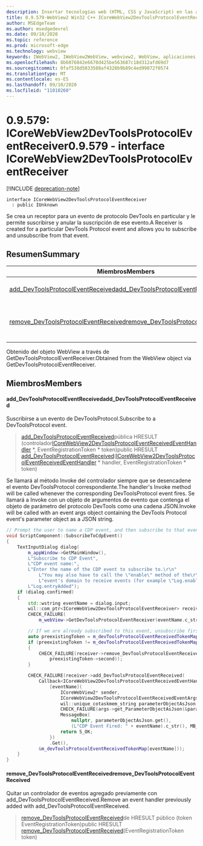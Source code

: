 ```yaml
---
description: Insertar tecnologías web (HTML, CSS y JavaScript) en las aplicaciones nativas con el control Microsoft Edge WebView2
title: 0.9.579-WebView2 Win32 C++ ICoreWebView2DevToolsProtocolEventReceiver
author: MSEdgeTeam
ms.author: msedgedevrel
ms.date: 09/10/2020
ms.topic: reference
ms.prod: microsoft-edge
ms.technology: webview
keywords: IWebView2, IWebView2WebView, webview2, WebView, aplicaciones Win32, Win32, Edge, ICoreWebView2, ICoreWebView2Controller, control de explorador, HTML Edge, ICoreWebView2DevToolsProtocolEventReceiver
ms.openlocfilehash: 8b6076842e6670d425be563687c18d312afd69d7
ms.sourcegitcommit: 0faf538d5033508af4320b9b89c4ed99872f0574
ms.translationtype: MT
ms.contentlocale: es-ES
ms.lasthandoff: 09/10/2020
ms.locfileid: "11010260"
---
```

# <span data-ttu-id="093ef-104">0.9.579: ICoreWebView2DevToolsProtocolEventReceiver</span><span class="sxs-lookup"><span data-stu-id="093ef-104">0.9.579 - interface ICoreWebView2DevToolsProtocolEventReceiver</span></span> 

[!INCLUDE [deprecation-note](../../includes/deprecation-note.md)]

```
interface ICoreWebView2DevToolsProtocolEventReceiver
  : public IUnknown
```

<span data-ttu-id="093ef-105">Se crea un receptor para un evento de protocolo DevTools en particular y le permite suscribirse y anular la suscripción de ese evento.</span><span class="sxs-lookup"><span data-stu-id="093ef-105">A Receiver is created for a particular DevTools Protocol event and allows you to subscribe and unsubscribe from that event.</span></span>

## <span data-ttu-id="093ef-106">Resumen</span><span class="sxs-lookup"><span data-stu-id="093ef-106">Summary</span></span>

 <span data-ttu-id="093ef-107">Miembros</span><span class="sxs-lookup"><span data-stu-id="093ef-107">Members</span></span>                        | <span data-ttu-id="093ef-108">Descripciones</span><span class="sxs-lookup"><span data-stu-id="093ef-108">Descriptions</span></span>
--------------------------------|---------------------------------------------
[<span data-ttu-id="093ef-109">add_DevToolsProtocolEventReceived</span><span class="sxs-lookup"><span data-stu-id="093ef-109">add_DevToolsProtocolEventReceived</span></span>](#add_devtoolsprotocoleventreceived) | <span data-ttu-id="093ef-110">Suscribirse a un evento de DevToolsProtocol.</span><span class="sxs-lookup"><span data-stu-id="093ef-110">Subscribe to a DevToolsProtocol event.</span></span>
[<span data-ttu-id="093ef-111">remove_DevToolsProtocolEventReceived</span><span class="sxs-lookup"><span data-stu-id="093ef-111">remove_DevToolsProtocolEventReceived</span></span>](#remove_devtoolsprotocoleventreceived) | <span data-ttu-id="093ef-112">Quitar un controlador de eventos agregado previamente con add_DevToolsProtocolEventReceived.</span><span class="sxs-lookup"><span data-stu-id="093ef-112">Remove an event handler previously added with add_DevToolsProtocolEventReceived.</span></span>

<span data-ttu-id="093ef-113">Obtenido del objeto WebView a través de GetDevToolsProtocolEventReceiver.</span><span class="sxs-lookup"><span data-stu-id="093ef-113">Obtained from the WebView object via GetDevToolsProtocolEventReceiver.</span></span>

## <span data-ttu-id="093ef-114">Miembros</span><span class="sxs-lookup"><span data-stu-id="093ef-114">Members</span></span>

#### <span data-ttu-id="093ef-115">add_DevToolsProtocolEventReceived</span><span class="sxs-lookup"><span data-stu-id="093ef-115">add_DevToolsProtocolEventReceived</span></span> 

<span data-ttu-id="093ef-116">Suscribirse a un evento de DevToolsProtocol.</span><span class="sxs-lookup"><span data-stu-id="093ef-116">Subscribe to a DevToolsProtocol event.</span></span>

> <span data-ttu-id="093ef-117">[add_DevToolsProtocolEventReceived](#add_devtoolsprotocoleventreceived)pública HRESULT (controlador[ICoreWebView2DevToolsProtocolEventReceivedEventHandler](icorewebview2devtoolsprotocoleventreceivedeventhandler.md) \*, EventRegistrationToken \* token)</span><span class="sxs-lookup"><span data-stu-id="093ef-117">public HRESULT [add_DevToolsProtocolEventReceived](#add_devtoolsprotocoleventreceived)([ICoreWebView2DevToolsProtocolEventReceivedEventHandler](icorewebview2devtoolsprotocoleventreceivedeventhandler.md) \* handler, EventRegistrationToken \* token)</span></span>

<span data-ttu-id="093ef-118">Se llamará al método Invoke del controlador siempre que se desencadene el evento DevToolsProtocol correspondiente.</span><span class="sxs-lookup"><span data-stu-id="093ef-118">The handler's Invoke method will be called whenever the corresponding DevToolsProtocol event fires.</span></span> <span data-ttu-id="093ef-119">Se llamará a Invoke con un objeto de argumentos de evento que contenga el objeto de parámetro del protocolo DevTools como una cadena JSON.</span><span class="sxs-lookup"><span data-stu-id="093ef-119">Invoke will be called with an event args object containing the DevTools Protocol event's parameter object as a JSON string.</span></span>

```cpp
// Prompt the user to name a CDP event, and then subscribe to that event.
void ScriptComponent::SubscribeToCdpEvent()
{
    TextInputDialog dialog(
        m_appWindow->GetMainWindow(),
        L"Subscribe to CDP Event",
        L"CDP event name:",
        L"Enter the name of the CDP event to subscribe to.\r\n"
            L"You may also have to call the \"enable\" method of the\r\n"
            L"event's domain to receive events (for example \"Log.enable\").\r\n",
        L"Log.entryAdded");
    if (dialog.confirmed)
    {
        std::wstring eventName = dialog.input;
        wil::com_ptr<ICoreWebView2DevToolsProtocolEventReceiver> receiver;
        CHECK_FAILURE(
            m_webView->GetDevToolsProtocolEventReceiver(eventName.c_str(), &receiver));

        // If we are already subscribed to this event, unsubscribe first.
        auto preexistingToken = m_devToolsProtocolEventReceivedTokenMap.find(eventName);
        if (preexistingToken != m_devToolsProtocolEventReceivedTokenMap.end())
        {
            CHECK_FAILURE(receiver->remove_DevToolsProtocolEventReceived(
                preexistingToken->second));
        }

        CHECK_FAILURE(receiver->add_DevToolsProtocolEventReceived(
            Callback<ICoreWebView2DevToolsProtocolEventReceivedEventHandler>(
                [eventName](
                    ICoreWebView2* sender,
                    ICoreWebView2DevToolsProtocolEventReceivedEventArgs* args) -> HRESULT {
                    wil::unique_cotaskmem_string parameterObjectAsJson;
                    CHECK_FAILURE(args->get_ParameterObjectAsJson(&parameterObjectAsJson));
                    MessageBox(
                        nullptr, parameterObjectAsJson.get(),
                        (L"CDP Event Fired: " + eventName).c_str(), MB_OK);
                    return S_OK;
                })
                .Get(),
            &m_devToolsProtocolEventReceivedTokenMap[eventName]));
    }
}
```

#### <span data-ttu-id="093ef-120">remove_DevToolsProtocolEventReceived</span><span class="sxs-lookup"><span data-stu-id="093ef-120">remove_DevToolsProtocolEventReceived</span></span> 

<span data-ttu-id="093ef-121">Quitar un controlador de eventos agregado previamente con add_DevToolsProtocolEventReceived.</span><span class="sxs-lookup"><span data-stu-id="093ef-121">Remove an event handler previously added with add_DevToolsProtocolEventReceived.</span></span>

> <span data-ttu-id="093ef-122">[remove_DevToolsProtocolEventReceived](#remove_devtoolsprotocoleventreceived)de HRESULT público (token EventRegistrationToken)</span><span class="sxs-lookup"><span data-stu-id="093ef-122">public HRESULT [remove_DevToolsProtocolEventReceived](#remove_devtoolsprotocoleventreceived)(EventRegistrationToken token)</span></span>

